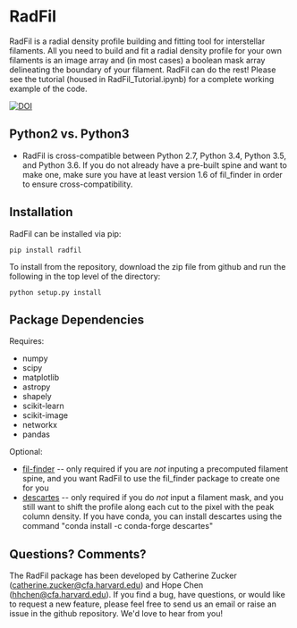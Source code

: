 # RadFil
RadFil is a radial density profile building and fitting tool for interstellar filaments. All you need to build and fit a radial density profile for your own filaments is an image array and (in most cases) a boolean mask array delineating the boundary of your filament. RadFil can do the rest! Please see the tutorial (housed in RadFil_Tutorial.ipynb) for a complete working example of the code. 

[![DOI](https://zenodo.org/badge/DOI/10.5281/zenodo.1172202.svg)](https://doi.org/10.5281/zenodo.1172202)

Python2 vs. Python3
------------
*   RadFil is cross-compatible between Python 2.7, Python 3.4, Python 3.5, and Python 3.6. If you do not already have a pre-built spine and want to make one, make sure you have at least version 1.6 of fil_finder in order to ensure cross-compatibility. 

Installation
------------

RadFil can be installed via pip:

```
pip install radfil
```

To install from the repository, download the zip file from github and run the following in the top level of the directory:
```
python setup.py install
```

Package Dependencies
--------------------

Requires:

 *   numpy
 *   scipy
 *   matplotlib
 *   astropy
 *   shapely
 *   scikit-learn
 *   scikit-image
 *   networkx
 *   pandas


Optional:
 *  <a href="https://github.com/e-koch/FilFinder">fil-finder</a> -- only required if you are *not* inputing a precomputed filament spine, and you want RadFil to use the fil_finder package to create one for you
 *   <a href="https://pypi.python.org/pypi/descartes">descartes</a>  -- only required if you do *not* input a filament mask, and you still want to shift the profile along each cut to the pixel with the peak column density. If you have conda, you can install descartes using the command "conda install -c conda-forge descartes"
 
 Questions? Comments?
--------------------
The RadFil package has been developed by Catherine Zucker (catherine.zucker@cfa.harvard.edu) and Hope Chen (hhchen@cfa.harvard.edu). If you find a bug, have questions, or would like to request a new feature, please feel free to send us an email or raise an issue in the github repository. We'd love to hear from you!
